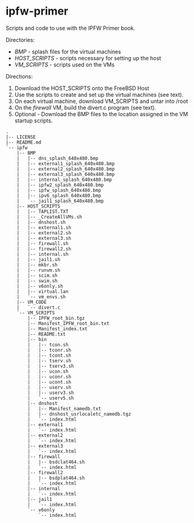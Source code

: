 # ipfw-primer
Scripts and code to use with the IPFW Primer book.

Directories:
- *BMP* - splash files for the virtual machines
- *HOST_SCRIPTS* - scripts necessary for setting up the host
- *VM_SCRIPTS* - scripts used on the VMs

Directions:
1. Download the HOST_SCRIPTS onto the FreeBSD Host
1. Use the scripts to create and set up the virtual machines (see text).
1. On each virtual machine, download VM_SCRIPTS and untar into /root
1. On the *firewall* VM, build the divert.c program (see text).
1. Optional - Download the BMP files to the location assigned in the VM startup scripts.


```
.
|-- LICENSE
|-- README.md
`-- ipfw
    |-- BMP
    |   |-- dns_splash_640x480.bmp
    |   |-- external1_splash_640x480.bmp
    |   |-- external2_splash_640x480.bmp
    |   |-- external3_splash_640x480.bmp
    |   |-- internal_splash_640x480.bmp
    |   |-- ipfw2_splash_640x480.bmp
    |   |-- ipfw_splash_640x480.bmp
    |   |-- ipv6_splash_640x480.bmp
    |   `-- jail1_splash_640x480.bmp
    |-- HOST_SCRIPTS
    |   |-- TAPLIST.TXT
    |   |-- _CreateAllVMs.sh
    |   |-- dnshost.sh
    |   |-- external1.sh
    |   |-- external2.sh
    |   |-- external3.sh
    |   |-- firewall.sh
    |   |-- firewall2.sh
    |   |-- internal.sh
    |   |-- jail1.sh
    |   |-- mkbr.sh
    |   |-- runvm.sh
    |   |-- scim.sh
    |   |-- swim.sh
    |   |-- v6only.sh
    |   |-- virtual.lan
    |   `-- vm_envs.sh
    |-- VM_CODE
    |   `-- divert.c
    `-- VM_SCRIPTS
        |-- IPFW_root_bin.tgz
        |-- Manifest_IPFW_root_bin.txt
        |-- Manifest_index.txt
        |-- README.txt
        |-- bin
        |   |-- tcon.sh
        |   |-- tconr.sh
        |   |-- tcont.sh
        |   |-- tserv.sh
        |   |-- tserv3.sh
        |   |-- ucon.sh
        |   |-- uconr.sh
        |   |-- ucont.sh
        |   |-- userv.sh
        |   |-- userv3.sh
        |   `-- userv5.sh
        |-- dnshost
        |   |-- Manifest_namedb.txt
        |   |-- dnshost_usrlocaletc_namedb.tgz
        |   `-- index.html
        |-- external1
        |   `-- index.html
        |-- external2
        |   `-- index.html
        |-- external3
        |   `-- index.html
        |-- firewall
        |   |-- bsdclat464.sh
        |   `-- index.html
        |-- firewall2
        |   |-- bsdplat464.sh
        |   `-- index.html
        |-- internal
        |   `-- index.html
        |-- jail1
        |   `-- index.html
        `-- v6only
            `-- index.html
```

